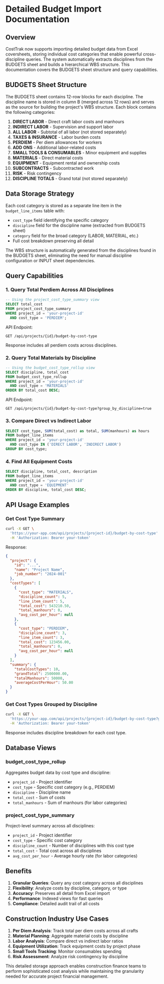 # Detailed Budget Import Documentation

## Overview

CostTrak now supports importing detailed budget data from Excel coversheets, storing individual cost categories that enable powerful cross-discipline queries. The system automatically extracts disciplines from the BUDGETS sheet and builds a hierarchical WBS structure. This documentation covers the BUDGETS sheet structure and query capabilities.

## BUDGETS Sheet Structure

The BUDGETS sheet contains 12-row blocks for each discipline. The discipline name is stored in column B (merged across 12 rows) and serves as the source for building the project's WBS structure. Each block contains the following categories:

1. **DIRECT LABOR** - Direct craft labor costs and manhours
2. **INDIRECT LABOR** - Supervision and support labor
3. **ALL LABOR** - Subtotal of all labor (not stored separately)
4. **TAXES & INSURANCE** - Labor burden costs
5. **PERDIEM** - Per diem allowances for workers
6. **ADD ONS** - Additional labor-related costs
7. **SMALL TOOLS & CONSUMABLES** - Minor equipment and supplies
8. **MATERIALS** - Direct material costs
9. **EQUIPMENT** - Equipment rental and ownership costs
10. **SUBCONTRACTS** - Subcontracted work
11. **RISK** - Risk contingency
12. **DISCIPLINE TOTALS** - Grand total (not stored separately)

## Data Storage Strategy

Each cost category is stored as a separate line item in the `budget_line_items` table with:
- `cost_type` field identifying the specific category
- `discipline` field for the discipline name (extracted from BUDGETS sheet)
- `category` field for the broad category (LABOR, MATERIAL, etc.)
- Full cost breakdown preserving all detail

The WBS structure is automatically generated from the disciplines found in the BUDGETS sheet, eliminating the need for manual discipline configuration or INPUT sheet dependencies.

## Query Capabilities

### 1. Query Total Perdiem Across All Disciplines

```sql
-- Using the project_cost_type_summary view
SELECT total_cost 
FROM project_cost_type_summary
WHERE project_id = 'your-project-id'
  AND cost_type = 'PERDIEM';
```

API Endpoint:
```
GET /api/projects/{id}/budget-by-cost-type
```

Response includes all perdiem costs across disciplines.

### 2. Query Total Materials by Discipline

```sql
-- Using the budget_cost_type_rollup view
SELECT discipline, total_cost
FROM budget_cost_type_rollup
WHERE project_id = 'your-project-id'
  AND cost_type = 'MATERIALS'
ORDER BY total_cost DESC;
```

API Endpoint:
```
GET /api/projects/{id}/budget-by-cost-type?group_by_discipline=true
```

### 3. Compare Direct vs Indirect Labor

```sql
SELECT cost_type, SUM(total_cost) as total, SUM(manhours) as hours
FROM budget_line_items
WHERE project_id = 'your-project-id'
  AND cost_type IN ('DIRECT LABOR', 'INDIRECT LABOR')
GROUP BY cost_type;
```

### 4. Find All Equipment Costs

```sql
SELECT discipline, total_cost, description
FROM budget_line_items
WHERE project_id = 'your-project-id'
  AND cost_type = 'EQUIPMENT'
ORDER BY discipline, total_cost DESC;
```

## API Usage Examples

### Get Cost Type Summary
```bash
curl -X GET \
  'https://your-app.com/api/projects/{project-id}/budget-by-cost-type' \
  -H 'Authorization: Bearer your-token'
```

Response:
```json
{
  "project": {
    "id": "...",
    "name": "Project Name",
    "job_number": "2024-001"
  },
  "costTypes": [
    {
      "cost_type": "MATERIALS",
      "discipline_count": 5,
      "line_item_count": 5,
      "total_cost": 543210.50,
      "total_manhours": 0,
      "avg_cost_per_hour": null
    },
    {
      "cost_type": "PERDIEM",
      "discipline_count": 3,
      "line_item_count": 3,
      "total_cost": 123456.00,
      "total_manhours": 0,
      "avg_cost_per_hour": null
    }
  ],
  "summary": {
    "totalCostTypes": 10,
    "grandTotal": 2500000.00,
    "totalManhours": 50000,
    "averageCostPerHour": 50.00
  }
}
```

### Get Cost Types Grouped by Discipline
```bash
curl -X GET \
  'https://your-app.com/api/projects/{project-id}/budget-by-cost-type?group_by_discipline=true' \
  -H 'Authorization: Bearer your-token'
```

Response includes discipline breakdown for each cost type.

## Database Views

### budget_cost_type_rollup
Aggregates budget data by cost type and discipline:
- `project_id` - Project identifier
- `cost_type` - Specific cost category (e.g., PERDIEM)
- `discipline` - Discipline name
- `total_cost` - Sum of costs
- `total_manhours` - Sum of manhours (for labor categories)

### project_cost_type_summary
Project-level summary across all disciplines:
- `project_id` - Project identifier
- `cost_type` - Specific cost category
- `discipline_count` - Number of disciplines with this cost type
- `total_cost` - Total cost across all disciplines
- `avg_cost_per_hour` - Average hourly rate (for labor categories)

## Benefits

1. **Granular Queries**: Query any cost category across all disciplines
2. **Flexibility**: Analyze costs by discipline, category, or type
3. **Accuracy**: Preserves all detail from Excel import
4. **Performance**: Indexed views for fast queries
5. **Compliance**: Detailed audit trail of all costs

## Construction Industry Use Cases

1. **Per Diem Analysis**: Track total per diem costs across all crafts
2. **Material Planning**: Aggregate material costs by discipline
3. **Labor Analysis**: Compare direct vs indirect labor ratios
4. **Equipment Utilization**: Track equipment costs by project phase
5. **Small Tools Tracking**: Monitor consumables spending
6. **Risk Assessment**: Analyze risk contingency by discipline

This detailed storage approach enables construction finance teams to perform sophisticated cost analysis while maintaining the granularity needed for accurate project financial management.